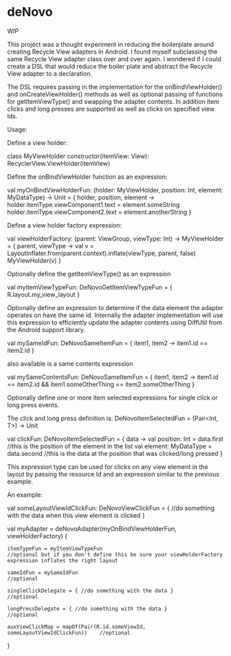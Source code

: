 # deNovo

WIP

This project was a thought experiment in reducing the boilerplate around creating Recycle View adapters in Android. I found myself subclassing the same Recycle View adapter class over and over again.
I wondered if I could create a DSL that would reduce the boiler plate and abstract the Recycle View adapter to a declaration. 

The DSL requires passing in the implementation for the onBindViewHolder() and onCreateViewHolder() methods as well as optional passing of functions for getItemViewType() and swapping the adapter contents.
In addition item clicks and long presses are supported as well as clicks on specified view Ids.  

Usage:

Define a view holder:

class MyViewHolder constructor(itemView: View): RecyclerView.ViewHolder(itemView)



Define the onBindViewHolder function as an expression: 

val myOnBindViewHolderFun: (holder: MyViewHolder, position: Int, element: MyDataType) -> Unit = { holder, position, element ->
    holder.itemType.viewComponent1.text = element.someString
    holder.itemType.viewComponent2.text = element.anotherString
}



Define a view holder factory expression:

val viewHolderFactory: (parent: ViewGroup, viewType: Int) -> MyViewHolder = { parent, viewType ->
    val v = LayoutInflater.from(parent.context).inflate(viewType, parent, false)
    MyViewHolder(v)
}



Optionally define the getItemViewType() as an expression

val myItemViewTypeFun: DeNovoGetItemViewTypeFun = { R.layout.my_view_layout }



Optionally define an expression to determine if the data element the adapter operates on  have the same id.
Internally the adapter implementation will use this expression to efficiently update the adapter contents using DiffUtil from the Android support library.

val mySameIdFun: DeNovoSameItemFun<MyDataType> = { item1, item2 -> item1.id == item2.id }

also available is a same contents expression

val mySameContentsFun: DeNovoSameItemFun<MyDataType> = { item1, item2 -> item1.id == item2.id  && item1.someOtherThing == item2.someOtherThing }



Optionally define one or more item selected expressions for single click or long press events.

The click and long press definition is: DeNovoItemSelectedFun<T> = (Pair<Int, T>) -> Unit

val clickFun: DeNovoItemSelectedFun<T> = { data ->
    val position: Int = data.first //this is the position of the element in the list
    val element: MyDataType = data.second //this is the data at the position that was clicked/long pressed
}



This expression type can be used for clicks on any view element in the layout by passing the resource Id and an expression similar to the previous example.



An example:

val someLayoutViewIdClickFun: DeNovoViewClickFun<MyDataType> = { //do something with the data when this view element is clicked }

val myAdapter = deNovoAdapter(myOnBindViewHolderFun, viewHolderFactory) {

    itemTypeFun = myItemViewTypeFun                                             //optional but if you don't define this be sure your viewHolderFactory expression inflates the right layout
    
    sameIdFun = mySameIdFun                                                     //optional
    
    singleClickDelegate = { //do something with the data }                      //optional
    
    longPressDelegate = { //do something with the data }                        //optional
    
    auxViewClickMap = mapOf(Pair(R.id.someViewId, someLayoutViewIdClickFun))    //optional
    
}